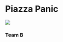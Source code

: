 <h1>Piazza Panic</h1>
<img src="https://static.wikia.nocookie.net/the-best-anime-in-the-world/images/b/b9/BarryBBenson.jpg/revision/latest?cb=20180607153601"/>
<h3>Team B</h2>
